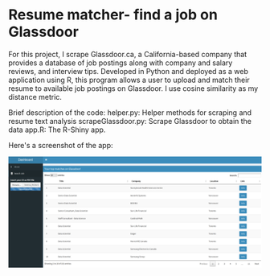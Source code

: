 # Resume matcher- find a job on Glassdoor

For this project, I scrape Glassdoor.ca, a California-based company that provides a database of job postings along with company and salary reviews, and interview tips. Developed in Python and deployed as a web application using R, this program allows a user to upload and match their resume to available job postings on Glassdoor. I use cosine similarity as my distance metric.

Brief description of the code:
helper.py: Helper methods for scraping and resume text analysis
scrapeGlassdoor.py: Scrape Glassdoor to obtain the data
app.R: The R-Shiny app.

Here's a screenshot of the app:

![R-Shiny Screenshot](Shiny_screenshot.png)
